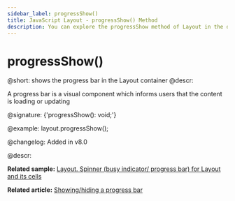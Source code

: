```yaml
---
sidebar_label: progressShow()
title: JavaScript Layout - progressShow() Method 
description: You can explore the progressShow method of Layout in the documentation of the DHTMLX JavaScript UI library. Browse developer guides and API reference, try out code examples and live demos, and download a free 30-day evaluation version of DHTMLX Suite.
---
```


# progressShow()

@short: shows the progress bar in the Layout container
@descr: 

A progress bar is a visual component which informs users that the content is loading or updating<br>

@signature: {'progressShow(): void;'}

@example:
layout.progressShow();

@changelog: Added in v8.0

@descr:

**Related sample:** [Layout. Spinner (busy indicator/ progress bar) for Layout and its cells](https://snippet.dhtmlx.com/vzrvf4rm)

**Related article:** [Showing/hiding a progress bar](layout/work_with_layout.md#showinghiding-a-progress-bar)